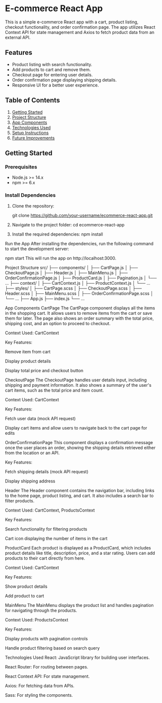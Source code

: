 # E-commerce React App

This is a simple e-commerce React app with a cart, product listing, checkout functionality, and order confirmation page. The app utilizes React Context API for state management and Axios to fetch product data from an external API.

## Features

- Product listing with search functionality.
- Add products to cart and remove them.
- Checkout page for entering user details.
- Order confirmation page displaying shipping details.
- Responsive UI for a better user experience.

## Table of Contents

1. [Getting Started](#getting-started)
2. [Project Structure](#project-structure)
3. [App Components](#app-components)
4. [Technologies Used](#technologies-used)
5. [Setup Instructions](#setup-instructions)
6. [Future Improvements](#future-improvements)

## Getting Started

### Prerequisites

- Node.js >= 14.x
- npm >= 6.x

### Install Dependencies

1. Clone the repository:

   git clone https://github.com/your-username/ecommerce-react-app.git

2. Navigate to the project folder:
    cd ecommerce-react-app
3. Install the required dependencies:
    npm install

Run the App
After installing the dependencies, run the following command to start the development server:

npm start
This will run the app on http://localhost:3000.

Project Structure
src/
├── components/
│   ├── CartPage.js
│   ├── CheckoutPage.js
│   ├── Header.js
│   ├── MainMenu.js
│   ├── OrderConfirmationPage.js
│   ├── ProductCard.js
│   ├── Pagination.js
│   └── ...
├── context/
│   ├── CartContext.js
│   ├── ProductContext.js
│   └── ...
├── styles/
│   ├── CartPage.scss
│   ├── CheckoutPage.scss
│   ├── Header.scss
│   ├── MainMenu.scss
│   ├── OrderConfirmationPage.scss
│   └── ...
├── App.js
├── index.js
└── ...

App Components
CartPage
The CartPage component displays all the items in the shopping cart. It allows users to remove items from the cart or save them for later. The page also shows an order summary with the total price, shipping cost, and an option to proceed to checkout.

Context Used: CartContext

Key Features:

Remove item from cart

Display product details

Display total price and checkout button

CheckoutPage
The CheckoutPage handles user details input, including shipping and payment information. It also shows a summary of the user's cart items, such as the total price and item count.

Context Used: CartContext

Key Features:

Fetch user data (mock API request)

Display cart items and allow users to navigate back to the cart page for edits

OrderConfirmationPage
This component displays a confirmation message once the user places an order, showing the shipping details retrieved either from the location or an API.

Key Features:

Fetch shipping details (mock API request)

Display shipping address

Header
The Header component contains the navigation bar, including links to the home page, product listing, and cart. It also includes a search bar to filter products.

Context Used: CartContext, ProductsContext

Key Features:

Search functionality for filtering products

Cart icon displaying the number of items in the cart

ProductCard
Each product is displayed as a ProductCard, which includes product details like title, description, price, and a star rating. Users can add products to their cart directly from here.

Context Used: CartContext

Key Features:

Show product details

Add product to cart

MainMenu
The MainMenu displays the product list and handles pagination for navigating through the products.

Context Used: ProductsContext

Key Features:

Display products with pagination controls

Handle product filtering based on search query

Technologies Used
React: JavaScript library for building user interfaces.

React Router: For routing between pages.

React Context API: For state management.

Axios: For fetching data from APIs.

Sass: For styling the components.
